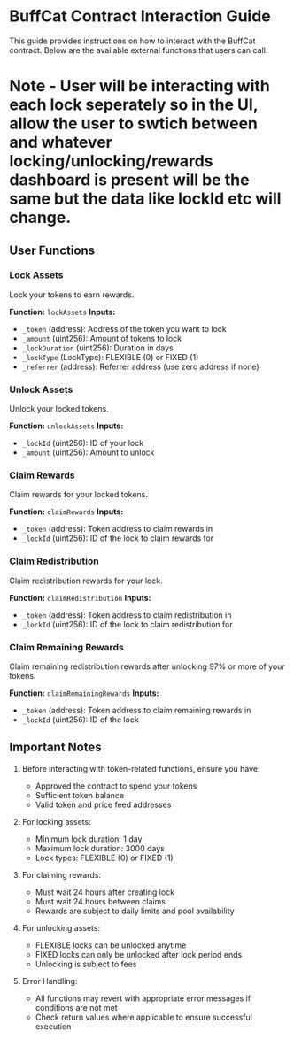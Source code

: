 # BuffCat Contract Interaction Guide

This guide provides instructions on how to interact with the BuffCat contract. Below are the available external functions that users can call.

# Note - User will be interacting with each lock seperately so in the UI, allow the user to swtich between and whatever locking/unlocking/rewards dashboard is present will be the same but the data like lockId etc will change.

## User Functions

### Lock Assets
Lock your tokens to earn rewards.

**Function:** `lockAssets`
**Inputs:**
- `_token` (address): Address of the token you want to lock
- `_amount` (uint256): Amount of tokens to lock
- `_lockDuration` (uint256): Duration in days
- `_lockType` (LockType): FLEXIBLE (0) or FIXED (1)
- `_referrer` (address): Referrer address (use zero address if none)

### Unlock Assets
Unlock your locked tokens.

**Function:** `unlockAssets`
**Inputs:**
- `_lockId` (uint256): ID of your lock
- `_amount` (uint256): Amount to unlock

### Claim Rewards
Claim rewards for your locked tokens.

**Function:** `claimRewards`
**Inputs:**
- `_token` (address): Token address to claim rewards in
- `_lockId` (uint256): ID of the lock to claim rewards for

### Claim Redistribution
Claim redistribution rewards for your lock.

**Function:** `claimRedistribution`
**Inputs:**
- `_token` (address): Token address to claim redistribution in
- `_lockId` (uint256): ID of the lock to claim redistribution for

### Claim Remaining Rewards
Claim remaining redistribution rewards after unlocking 97% or more of your tokens.

**Function:** `claimRemainingRewards`
**Inputs:**
- `_token` (address): Token address to claim remaining rewards in
- `_lockId` (uint256): ID of the lock

## Important Notes

1. Before interacting with token-related functions, ensure you have:
   - Approved the contract to spend your tokens
   - Sufficient token balance
   - Valid token and price feed addresses

2. For locking assets:
   - Minimum lock duration: 1 day
   - Maximum lock duration: 3000 days
   - Lock types: FLEXIBLE (0) or FIXED (1)

3. For claiming rewards:
   - Must wait 24 hours after creating lock
   - Must wait 24 hours between claims
   - Rewards are subject to daily limits and pool availability

4. For unlocking assets:
   - FLEXIBLE locks can be unlocked anytime
   - FIXED locks can only be unlocked after lock period ends
   - Unlocking is subject to fees

5. Error Handling:
   - All functions may revert with appropriate error messages if conditions are not met
   - Check return values where applicable to ensure successful execution 
